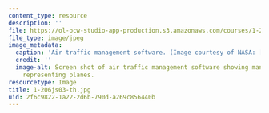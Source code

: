 ```yaml
---
content_type: resource
description: ''
file: https://ol-ocw-studio-app-production.s3.amazonaws.com/courses/1-206j-airline-schedule-planning-spring-2003/2f6c98221a222d6b790da269c856440b_1-206js03-th.jpg
file_type: image/jpeg
image_metadata:
  caption: 'Air traffic management software. (Image courtesy of NASA: [http://www.aerospace.nasa.gov](http://www.aerospace.nasa.gov).)'
  credit: ''
  image-alt: Screen shot of air traffic management software showing many colored regions
    representing planes.
resourcetype: Image
title: 1-206js03-th.jpg
uid: 2f6c9822-1a22-2d6b-790d-a269c856440b
---
```


